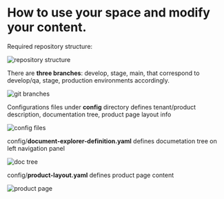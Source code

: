 # How to use your space and modify your content.

Required repository structure:

![repository structure](https://github.com/Fiserv/tenants/blob/main/images/repo-file-structure.png "repository structure")


There are **three branches**: develop, stage, main, that correspond to develop/qa, stage, production environments accordingly.

![git branches](https://github.com/Fiserv/tenants/blob/main/images/gitHubBranches.png "git branches")


Configurations files under **config** directory defines tenant/product description, documentation tree, product page layout info

![config files](https://github.com/Fiserv/tenants/blob/main/images/config-files.png "config files")


config/**document-explorer-definition.yaml** defines documetation tree on left navigation panel

![doc tree](https://github.com/Fiserv/tenants/blob/main/images/docs-tree.png "doc tree")


config/**product-layout.yaml** defines product page content

![product page](https://github.com/Fiserv/tenants/blob/main/images/product-layout.png "product page")

